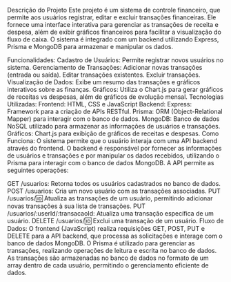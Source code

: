 Descrição do Projeto
Este projeto é um sistema de controle financeiro, que permite aos usuários registrar, editar e excluir transações financeiras. Ele fornece uma interface interativa para gerenciar as transações de receita e despesa, além de exibir gráficos financeiros para facilitar a visualização do fluxo de caixa. O sistema é integrado com um backend utilizando Express, Prisma e MongoDB para armazenar e manipular os dados.

Funcionalidades:
Cadastro de Usuários: Permite registrar novos usuários no sistema.
Gerenciamento de Transações:
Adicionar novas transações (entrada ou saída).
Editar transações existentes.
Excluir transações.
Visualização de Dados: Exibe um resumo das transações e gráficos interativos sobre as finanças.
Gráficos: Utiliza o Chart.js para gerar gráficos de receitas vs despesas, além de gráficos de evolução mensal.
Tecnologias Utilizadas:
Frontend: HTML, CSS e JavaScript
Backend:
Express: Framework para a criação de APIs RESTful.
Prisma: ORM (Object-Relational Mapper) para interagir com o banco de dados.
MongoDB: Banco de dados NoSQL utilizado para armazenar as informações de usuários e transações.
Gráficos: Chart.js para exibição de gráficos de receitas e despesas.
Como Funciona:
O sistema permite que o usuário interaja com uma API backend através do frontend. O backend é responsável por fornecer as informações de usuários e transações e por manipular os dados recebidos, utilizando o Prisma para interagir com o banco de dados MongoDB. A API permite as seguintes operações:

GET /usuarios: Retorna todos os usuários cadastrados no banco de dados.
POST /usuarios: Cria um novo usuário com as transações associadas.
PUT /usuarios/:id: Atualiza as transações de um usuário, permitindo adicionar novas transações à sua lista de transações.
PUT /usuarios/:userId/:transacaoId: Atualiza uma transação específica de um usuário.
DELETE /usuarios/:id: Exclui uma transação de um usuário.
Fluxo de Dados:
O frontend (JavaScript) realiza requisições GET, POST, PUT e DELETE para a API backend, que processa as solicitações e interage com o banco de dados MongoDB.
O Prisma é utilizado para gerenciar as transações, realizando operações de leitura e escrita no banco de dados.
As transações são armazenadas no banco de dados no formato de um array dentro de cada usuário, permitindo o gerenciamento eficiente de dados.
